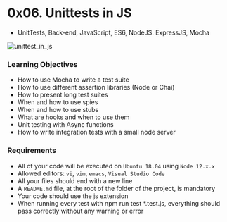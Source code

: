 # 0x06. Unittests in JS
- UnitTests, Back-end, JavaScript, ES6, NodeJS. ExpressJS, Mocha

![unittest_in_js](https://github.com/user-attachments/assets/3b8ac862-7cb2-4b50-ae6a-a9083d0a3eb2)

### Learning Objectives
- How to use Mocha to write a test suite
- How to use different assertion libraries (Node or Chai)
- How to present long test suites
- When and how to use spies
- When and how to use stubs
- What are hooks and when to use them
- Unit testing with Async functions
- How to write integration tests with a small node server

### Requirements
- All of your code will be executed on ```Ubuntu 18.04``` using ```Node 12.x.x```
- Allowed editors: ```vi```, ```vim```, ```emacs```, ```Visual Studio Code```
- All your files should end with a new line
- A ```README.md``` file, at the root of the folder of the project, is mandatory
- Your code should use the js extension
- When running every test with npm run test *.test.js, everything should pass correctly without any warning or error
